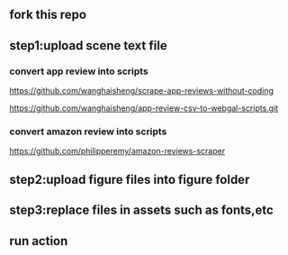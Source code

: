## fork this repo

##  step1:upload scene text file

### convert  app review into scripts


https://github.com/wanghaisheng/scrape-app-reviews-without-coding

https://github.com/wanghaisheng/app-review-csv-to-webgal-scripts.git


### convert amazon review into scripts

https://github.com/philipperemy/amazon-reviews-scraper



## step2:upload figure files into figure folder

## step3:replace files in assets such as fonts,etc

## run action


